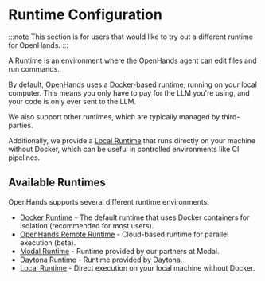 # Runtime Configuration

:::note
This section is for users that would like to try out a different runtime for OpenHands.
:::

A Runtime is an environment where the OpenHands agent can edit files and run
commands.

By default, OpenHands uses a [Docker-based runtime](./runtimes/docker), running on your local computer.
This means you only have to pay for the LLM you're using, and your code is only ever sent to the LLM.

We also support other runtimes, which are typically managed by third-parties.

Additionally, we provide a [Local Runtime](./runtimes/local) that runs directly on your machine without Docker,
which can be useful in controlled environments like CI pipelines.

## Available Runtimes

OpenHands supports several different runtime environments:

- [Docker Runtime](./runtimes/docker.md) - The default runtime that uses Docker containers for isolation (recommended for most users).
- [OpenHands Remote Runtime](./runtimes/remote.md) - Cloud-based runtime for parallel execution (beta).
- [Modal Runtime](./runtimes/modal.md) - Runtime provided by our partners at Modal.
- [Daytona Runtime](./runtimes/daytona.md) - Runtime provided by Daytona.
- [Local Runtime](./runtimes/local.md) - Direct execution on your local machine without Docker.

